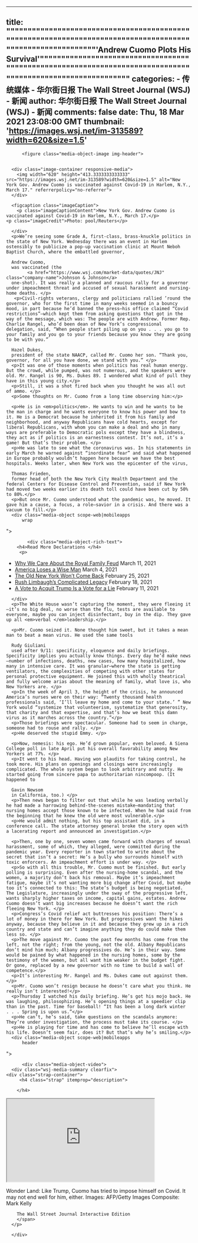 
---
title: """""""""""""""""""""""""""""""""""""""""""""""""""""""""""""""""""""""""""""""""""""""""""""""""""""""""""'Andrew Cuomo Plots His Survival'"""""""""""""""""""""""""""""""""""""""""""""""""""""""""""""""""""""""""""""""""""""""""""""""""""""""""""
categories: 
    - 传统媒体
    - 华尔街日报 The Wall Street Journal (WSJ) - 新闻
author: 华尔街日报 The Wall Street Journal (WSJ) - 新闻
comments: false
date: Thu, 18 Mar 2021 23:08:00 GMT
thumbnail: 'https://images.wsj.net/im-313589?width=620&size=1.5'
---

<div>   
<div class="media-object scope-
          header
">
      
          <figure class="media-object-image img-header">
    
      
      <div class="image-container responsive-media">
        <img width="620" height="413.3333333333333" src="https://images.wsj.net/im-313589?width=620&size=1.5" alt="New York Gov. Andrew Cuomo is vaccinated against Covid-19 in Harlem, N.Y., March 17." referrerpolicy="no-referrer">
      </div>
    
      <figcaption class="imageCaption">
        <p class="imageCaptionContent">New York Gov. Andrew Cuomo is vaccinated against Covid-19 in Harlem, N.Y., March 17.</p>
    <p class="imageCredit">Photo: pool/Reuters</p>
  </figcaption>
    
</figure>

      
      
      
      
      
      
      
      
      
      
      
      
      
      
      
      </div>
      <p>We’re seeing some Grade A, first-class, brass-knuckle politics in the state of New York. Wednesday there was an event in Harlem ostensibly to publicize a pop-up vaccination clinic at Mount Neboh Baptist Church, where the embattled governor,
      
      Andrew Cuomo,
      was vaccinated (the
            <a href="https://www.wsj.com/market-data/quotes/JNJ" class="company-name">Johnson & Johnson</a>
      one-shot). It was really a planned and raucous rally for a governor under impeachment threat and accused of sexual harassment and nursing-home deaths. </p>
       <p>Civil-rights veterans, clergy and politicians rallied ’round the governor, who for the first time in many weeks seemed in a bouncy mood, in part because he’d banned the press—his office claimed “Covid restrictions”—which kept them from asking questions that got in the way of the message, which was: The people are with Andrew. Former Rep. Charlie Rangel, who’d been dean of New York’s congressional delegation, said, “When people start piling up on you . . . you go to your family and you go to your friends because you know they are going to be with you.”
      
      Hazel Dukes,
      president of the state NAACP, called Mr. Cuomo her son. “Thank you, governor, for all you have done, we stand with you.” </p>
      <p>It was one of those moments when politics has real human energy. But the crowd, while pumped, was not numerous, and the speakers were old. Mr. Rangel is 90, Ms. Dukes 89. I wondered what kind of pull they have in this young city.</p>
      <p>Still, it was a shot fired back when you thought he was all out of ammo. </p>
      <p>Some thoughts on Mr. Cuomo from a long time observing him:</p>
      
      <p>He is in <em>politics</em>. He wants to win and he wants to be the man in charge and he wants everyone to know his power and bow to it. He is a Democrat because he inherited it from his family and neighborhood, and anyway Republicans have cold hearts, except for liberal Republicans, with whom you can make a deal and who in many ways are preferable to Democratic pols except they have a blindness, they act as if politics is an earnestness contest. It’s not, it’s a game! But that’s their problem. </p>
      <p>He was late to see what the coronavirus was. In his statements in early March he warned against “inordinate fear” and said what happened in Europe probably wouldn’t happen here because we have the best hospitals. Weeks later, when New York was the epicenter of the virus,
      
      Thomas Frieden,
      former head of both the New York City Health Department and the federal Centers for Disease Control and Prevention, said if New York had moved two weeks earlier its death toll could have been cut by 50% to 80%.</p>
      <p>But once Mr. Cuomo understood what the pandemic was, he moved. It gave him a cause, a focus, a role—savior in a crisis. And there was a vacuum to fill.</p>
      <div class="media-object scope-web|mobileapps
          wrap
">
      
      
      
      
      
      
      
      
      
      
      
      
      
      
      
            <div class="media-object-rich-text">
        <h4>Read More Declarations </h4>
         <p>

</p>
         <ul class="articleList">
            <li>
              <a href="https://www.wsj.com/articles/why-we-care-about-the-royal-family-feud-11615507719" target="_self" class="icon none">Why We Care About the Royal Family Feud</a>
              <span class="date">March 11, 2021 </span>
            </li>
      <li>
              <a href="https://www.wsj.com/articles/america-loses-a-wise-man-11614901935" target="_self" class="icon none">America Loses a Wise Man</a>
              <span class="date">March 4, 2021 </span>
            </li>
      <li>
              <a href="https://www.wsj.com/articles/the-old-new-york-wont-come-back-11614296201" target="_self" class="icon none">The Old New York Won’t Come Back</a>
              <span class="date">February 25, 2021 </span>
            </li>
      <li>
              <a href="https://www.wsj.com/articles/rush-limbaughs-complicated-legacy-11613692155" target="_self" class="icon none">Rush Limbaugh’s Complicated Legacy</a>
              <span class="date">February 18, 2021 </span>
            </li>
      <li>
              <a href="https://www.wsj.com/articles/a-vote-to-acquit-is-a-vote-for-a-lie-11613084456" target="_self" class="icon none">A Vote to Acquit Trump Is a Vote for a Lie</a>
              <span class="date">February 11, 2021 </span>
            </li>
   </ul>
      </div>

      
      </div>
      <p>The White House wasn’t capturing the moment, they were fleeing it—it’s no big deal, no worse than the flu, tests are available to everyone, maybe you can inject disinfectant, buy in the dip. They gave up all <em>verbal </em>leadership.</p>
      
      <p>Mr. Cuomo seized it. None thought him sweet, but it takes a mean man to beat a mean virus. He used the same tools
      
      Rudy Giuliani
      used after 9/11: specificity, eloquence and daily briefings. Specificity implies you actually know things. Every day he’d make news—number of infections, deaths, new cases, how many hospitalized, how many in intensive care. It was granular—where the state is getting ventilators, the complexities of competing with other states for personal protective equipment. He joined this with wholly theatrical and fully welcome arias about the meaning of family, what love is, who New Yorkers are. </p>
      <p>In the week of April 3, the height of the crisis, he announced America’s nurses were on their way: “Twenty thousand health professionals said, ‘I’ll leave my home and come to your state.’ ” New York would “systemize that volunteerism, systematize that generosity, that charity and that expertise, and that’s how we beat this damn virus as it marches across the country.”</p>
      <p>Those briefings were spectacular. Someone had to seem in charge, someone had to rouse and rally. </p>
      <p>He deserved the stupid Emmy. </p>
      
      <p>Now, nemesis: his ego. He’d grown popular, even beloved. A Siena College poll in late April put his overall favorability among New Yorkers at 77%. </p>
      <p>It went to his head. Having won plaudits for taking control, he took more. His plans on openings and closings were increasingly complicated. The whole system began to look arbitrary and nutty. He started going from sincere papa to authoritarian nincompoop. (It happened to
      
      Gavin Newsom
      in California, too.) </p>
      <p>Then news began to filter out that while he was leading verbally he had made a harrowing behind-the-scenes mistake—mandating that nursing homes accept those known to be infected. When he had said from the beginning that he knew the old were most vulnerable.</p>
      <p>He would admit nothing, but his top assistant did, in a conference call. The state attorney general broke the story open with a lacerating report and announced an investigation.</p>
      
      <p>Then, one by one, seven women came forward with charges of sexual harassment, some of which, they alleged, were committed during the pandemic year. Every reporter in town started to write about the secret that isn’t a secret: He’s a bully who surrounds himself with toxic enforcers. An impeachment effort is under way. </p>
      <p>So with all this trouble, Mr. Cuomo must be finished. But early polling is surprising. Even after the nursing-home scandal, and the women, a majority don’t back his removal. Maybe it’s impeachment fatigue, maybe it’s not wanting more big change after Covid, but maybe too it’s connected to this: The state’s budget is being negotiated. The Legislature, increasingly under the sway of the progressive left, wants sharply higher taxes on income, capital gains, estates. Andrew Cuomo doesn’t want big increases because he doesn’t want the rich fleeing New York. </p>
      <p>Congress’s Covid relief act buttresses his position: There’s a lot of money in there for New York. But progressives want the hikes anyway, because they believe in it and because they grew up in a rich country and state and can’t imagine anything they do could make them less so. </p>
      <p>The move against Mr. Cuomo the past few months has come from the left, not the right; from the young, not the old. Albany Republicans don’t mind him much; Albany progressives do. He’s in their way. Some would be pained by what happened in the nursing homes, some by the testimony of the women, but all want him weaker in the budget fight. Or gone, replaced by a new governor with no time to build a wall of competence.</p>
      <p>It’s interesting Mr. Rangel and Ms. Dukes came out against them.</p>
      <p>Mr. Cuomo won’t resign because he doesn’t care what you think. He really isn’t interested!</p>
      <p>Thursday I watched his daily briefing. He’s got his mojo back. He was laughing, philosophizing. He’s opening things at a speedier clip than in the past. Time for baseball! “It has been a long dark winter . . . Spring is upon us.”</p>
      <p>He can’t, he’s said, take questions on the scandals anymore: They’re under investigation, the process must take its course. </p>
      <p>He is playing for time and has come to believe he’ll escape with his life. Doesn’t seem fair, does it? But that’s why he’s smiling.</p>
      <div class="media-object scope-web|mobileapps
          header
">
      
      
          <div class="media-object-video">
      <div class="wsj-media-summary clearfix">
    <div class="strap-container">
         <h4 class="strap" itemprop="description">
        
        </h4>
  </div>
  </div>
  <iframe width="400" height="225" src="https://video-api.wsj.com/api-video/player/v3/iframe.html?guid=3F6891AC-2AB2-4D11-9E15-D0E1ABC1D697&height=225&width=400&plid=video_amp&chainVideos=true&parentUrl=https%3A%2F%2Fwww.wsj.com%2Famp%2Farticles%2Fandrew-cuomo-plots-his-survival-11616108915&a=a"></iframe>
      <p class="imageCaption">
        Wonder Land: Like Trump, Cuomo has tried to impose himself on Covid. It may not end well for him, either. Images: AFP/Getty Images Composite: Mark Kelly
        <span class="imageCredit">
        
        The Wall Street Journal Interactive Edition
        </span>
      </p>
</div>

      
      
      
      
      
      
      
      
      
      
      
      
      
      
      </div>
      
  
</div>
            